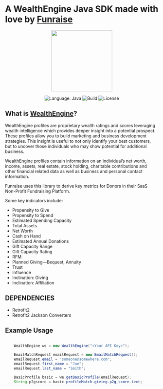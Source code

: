 # A WealthEngine Java SDK made with love by [Funraise](https://funraise.io)

<p align="center">
<img src="https://funraise.io/wp-content/uploads/2016/12/funny_green.png" width="200">
</p>

<p align="center">
<img src="https://img.shields.io/badge/language-java-orange.svg" alt="Language: Java">
<img src="https://travis-ci.org/jmswenski/wealthengine4j.svg?branch=master" alt="Build">
<img src="https://img.shields.io/badge/license-Apache-000000.svg" alt="License">
</p>


## What is [WealthEngine](http://www.wealthengine.com/products-services/products/screen)?

WealthEngine profiles are proprietary wealth ratings and scores leveraging wealth intelligence
which provides deeper insight into a potential prospect. These profiles allow you to build marketing
and business development strategies. This insight is useful to not only identify
your best customers, but to uncover those individuals who may show
potential for additional business.

WealthEngine profiles contain information on an individual’s net worth, income, assets,
real estate, stock holding, charitable contributions and other financial
related data as well as business and personal contact information.

Funraise uses this library to derive key metrics for Donors in their SaaS Non-Profit Fundraising Platform.

Some key indicators include:

+ Propensity to Give
+ Propensity to Spend
+ Estimated Spending Capacity
+ Total Assets
+ Net Worth
+ Cash on Hand
+ Estimated Annual Donations
+ Gift Capacity Range
+ Gift Capacity Rating
+ RFM
+ Planned Giving—Bequest, Annuity
+ Trust
+ Influence
+ Inclination: Giving
+ Inclination: Affiliation


## DEPENDENCIES

 + Retrofit2
 + Retrofit2 Jackson Converters


 ## Example Usage

```java

    WealthEngine we = new WealthEngine("<Your API Key>");

    EmailMatchRequest emailRequest = new EmailMatchRequest();
    emailRequest.email = "someone@somewhere.com";
    emailRequest.first_name = "Joe";
    emailRequest.last_name = "Smith";

    BasicProfile basic = we.getBasicProfile(emailRequest);
    String p2gscore = basic.profileMatch.giving.p2g_score.text;

```
